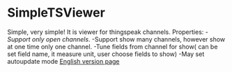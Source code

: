 # SimpleTSViewer

Simple, very simple! It is viewer for thingspeak channels.
Properties:
    -_Support only open channels_.
    -Support show many channels, however show at one time only one channel.
    -Tune fields from channel for show( can be set field name, it measure unit, user choose fields to show)
    -May set autoupdate mode
[English version page](https://andre-i.github.io/SimpleTSViewer/HelpEn.html)
